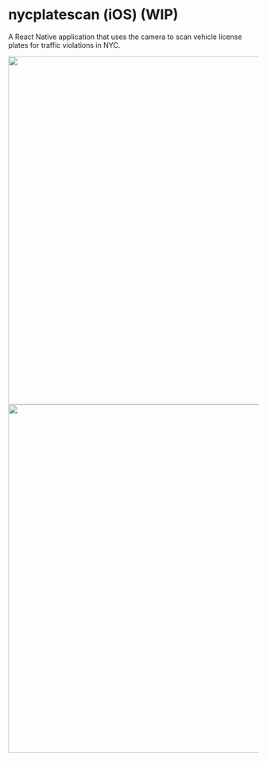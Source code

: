 # nycplatescan (iOS) (WIP)
A React Native application that uses the camera to scan vehicle license plates for traffic violations in NYC.


<img src="https://s3.amazonaws.com/vcbc/Screen+Shot+2019-01-24+at+8.44.11+PM.jpg" width=700 />

<img src="https://s3.amazonaws.com/vcbc/Screen+Shot+2019-01-24+at+8.44.23+PM.jpg" width=700 />


